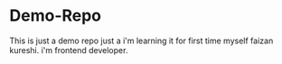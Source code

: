 # Demo-Repo
This is just a demo repo just a i'm learning it for first time
myself faizan kureshi.
i'm frontend developer.
